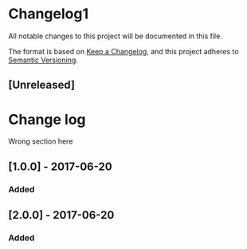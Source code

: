 # Changelog1
All notable changes to this project will be documented in this file.

The format is based on [Keep a Changelog](https://keepachangelog.com/en/1.0.0/),
and this project adheres to [Semantic Versioning](https://semver.org/spec/v2.0.0.html).

## [Unreleased]

# Change log

Wrong section here

## [1.0.0] - 2017-06-20
### Added

## [2.0.0] - 2017-06-20
### Added


[0.0.1]: https://github.com/olivierlacan/keep-a-changelog/releases/tag/v0.0.1